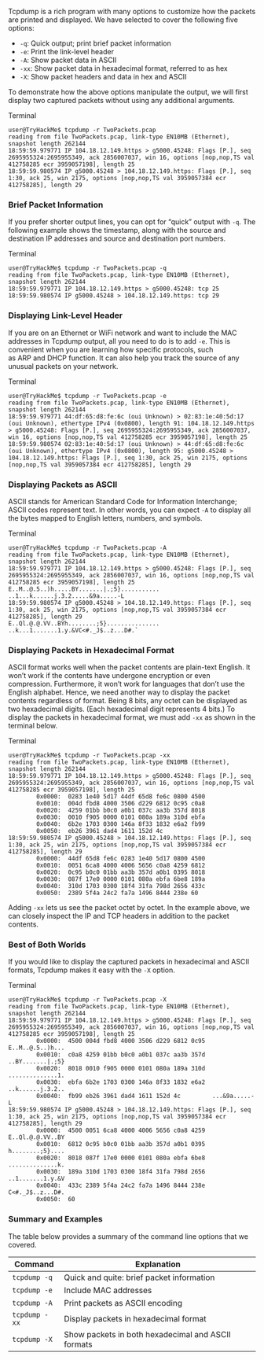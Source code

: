 Tcpdump is a rich program with many options to customize how the packets are printed and displayed. We have selected to cover the following five options:

- `-q`: Quick output; print brief packet information
- `-e`: Print the link-level header
- `-A`: Show packet data in ASCII
- `-xx`: Show packet data in hexadecimal format, referred to as hex
- `-X`: Show packet headers and data in hex and ASCII

To demonstrate how the above options manipulate the output, we will first display two captured packets without using any additional arguments.

Terminal

```shell-session
user@TryHackMe$ tcpdump -r TwoPackets.pcap
reading from file TwoPackets.pcap, link-type EN10MB (Ethernet), snapshot length 262144
18:59:59.979771 IP 104.18.12.149.https > g5000.45248: Flags [P.], seq 2695955324:2695955349, ack 2856007037, win 16, options [nop,nop,TS val 412758285 ecr 3959057198], length 25
18:59:59.980574 IP g5000.45248 > 104.18.12.149.https: Flags [P.], seq 1:30, ack 25, win 2175, options [nop,nop,TS val 3959057384 ecr 412758285], length 29
```

### Brief Packet Information

If you prefer shorter output lines, you can opt for “quick” output with `-q`. The following example shows the timestamp, along with the source and destination IP addresses and source and destination port numbers.

Terminal

```shell-session
user@TryHackMe$ tcpdump -r TwoPackets.pcap -q
reading from file TwoPackets.pcap, link-type EN10MB (Ethernet), snapshot length 262144
18:59:59.979771 IP 104.18.12.149.https > g5000.45248: tcp 25
18:59:59.980574 IP g5000.45248 > 104.18.12.149.https: tcp 29
```

### Displaying Link-Level Header

If you are on an Ethernet or WiFi network and want to include the MAC addresses in Tcpdump output, all you need to do is to add `-e`. This is convenient when you are learning how specific protocols, such as ARP and DHCP function. It can also help you track the source of any unusual packets on your network.

Terminal

```shell-session
user@TryHackMe$ tcpdump -r TwoPackets.pcap -e
reading from file TwoPackets.pcap, link-type EN10MB (Ethernet), snapshot length 262144
18:59:59.979771 44:df:65:d8:fe:6c (oui Unknown) > 02:83:1e:40:5d:17 (oui Unknown), ethertype IPv4 (0x0800), length 91: 104.18.12.149.https > g5000.45248: Flags [P.], seq 2695955324:2695955349, ack 2856007037, win 16, options [nop,nop,TS val 412758285 ecr 3959057198], length 25
18:59:59.980574 02:83:1e:40:5d:17 (oui Unknown) > 44:df:65:d8:fe:6c (oui Unknown), ethertype IPv4 (0x0800), length 95: g5000.45248 > 104.18.12.149.https: Flags [P.], seq 1:30, ack 25, win 2175, options [nop,nop,TS val 3959057384 ecr 412758285], length 29
```

### Displaying Packets as ASCII

ASCII stands for American Standard Code for Information Interchange; ASCII codes represent text. In other words, you can expect `-A` to display all the bytes mapped to English letters, numbers, and symbols.

Terminal

```shell-session
user@TryHackMe$ tcpdump -r TwoPackets.pcap -A
reading from file TwoPackets.pcap, link-type EN10MB (Ethernet), snapshot length 262144
18:59:59.979771 IP 104.18.12.149.https > g5000.45248: Flags [P.], seq 2695955324:2695955349, ack 2856007037, win 16, options [nop,nop,TS val 412758285 ecr 3959057198], length 25
E..M..@.5..)h.....BY.......|.;5}...........
..1...k......j.3.2.....&9a.....-L
18:59:59.980574 IP g5000.45248 > 104.18.12.149.https: Flags [P.], seq 1:30, ack 25, win 2175, options [nop,nop,TS val 3959057384 ecr 412758285], length 29
E..Ql.@.@.VV..BYh........;5}...............
..k...1.......1.y.&VC<#._J$..z...D#.`
```

### Displaying Packets in Hexadecimal Format

ASCII format works well when the packet contents are plain-text English. It won’t work if the contents have undergone encryption or even compression. Furthermore, it won’t work for languages that don’t use the English alphabet. Hence, we need another way to display the packet contents regardless of format. Being 8 bits, any octet can be displayed as two hexadecimal digits. (Each hexadecimal digit represents 4 bits.) To display the packets in hexadecimal format, we must add `-xx` as shown in the terminal below.

Terminal

```shell-session
user@TryHackMe$ tcpdump -r TwoPackets.pcap -xx
reading from file TwoPackets.pcap, link-type EN10MB (Ethernet), snapshot length 262144
18:59:59.979771 IP 104.18.12.149.https > g5000.45248: Flags [P.], seq 2695955324:2695955349, ack 2856007037, win 16, options [nop,nop,TS val 412758285 ecr 3959057198], length 25
        0x0000:  0283 1e40 5d17 44df 65d8 fe6c 0800 4500
        0x0010:  004d fbd8 4000 3506 d229 6812 0c95 c0a8
        0x0020:  4259 01bb b0c0 a0b1 037c aa3b 357d 8018
        0x0030:  0010 f905 0000 0101 080a 189a 310d ebfa
        0x0040:  6b2e 1703 0300 146a 8f33 1832 e6a2 fb99
        0x0050:  eb26 3961 dad4 1611 152d 4c
18:59:59.980574 IP g5000.45248 > 104.18.12.149.https: Flags [P.], seq 1:30, ack 25, win 2175, options [nop,nop,TS val 3959057384 ecr 412758285], length 29
        0x0000:  44df 65d8 fe6c 0283 1e40 5d17 0800 4500
        0x0010:  0051 6ca8 4000 4006 5656 c0a8 4259 6812
        0x0020:  0c95 b0c0 01bb aa3b 357d a0b1 0395 8018
        0x0030:  087f 17e0 0000 0101 080a ebfa 6be8 189a
        0x0040:  310d 1703 0300 18f4 31fa 798d 2656 433c
        0x0050:  2389 5f4a 24c2 fa7a 1496 8444 238e 60
```

Adding `-xx` lets us see the packet octet by octet. In the example above, we can closely inspect the IP and TCP headers in addition to the packet contents.

### Best of Both Worlds

If you would like to display the captured packets in hexadecimal and ASCII formats, Tcpdump makes it easy with the `-X` option.

Terminal

```shell-session
user@TryHackMe$ tcpdump -r TwoPackets.pcap -X
reading from file TwoPackets.pcap, link-type EN10MB (Ethernet), snapshot length 262144
18:59:59.979771 IP 104.18.12.149.https > g5000.45248: Flags [P.], seq 2695955324:2695955349, ack 2856007037, win 16, options [nop,nop,TS val 412758285 ecr 3959057198], length 25
        0x0000:  4500 004d fbd8 4000 3506 d229 6812 0c95  E..M..@.5..)h...
        0x0010:  c0a8 4259 01bb b0c0 a0b1 037c aa3b 357d  ..BY.......|.;5}
        0x0020:  8018 0010 f905 0000 0101 080a 189a 310d  ..............1.
        0x0030:  ebfa 6b2e 1703 0300 146a 8f33 1832 e6a2  ..k......j.3.2..
        0x0040:  fb99 eb26 3961 dad4 1611 152d 4c         ...&9a.....-L
18:59:59.980574 IP g5000.45248 > 104.18.12.149.https: Flags [P.], seq 1:30, ack 25, win 2175, options [nop,nop,TS val 3959057384 ecr 412758285], length 29
        0x0000:  4500 0051 6ca8 4000 4006 5656 c0a8 4259  E..Ql.@.@.VV..BY
        0x0010:  6812 0c95 b0c0 01bb aa3b 357d a0b1 0395  h........;5}....
        0x0020:  8018 087f 17e0 0000 0101 080a ebfa 6be8  ..............k.
        0x0030:  189a 310d 1703 0300 18f4 31fa 798d 2656  ..1.......1.y.&V
        0x0040:  433c 2389 5f4a 24c2 fa7a 1496 8444 238e  C<#._J$..z...D#.
        0x0050:  60
```

### Summary and Examples

The table below provides a summary of the command line options that we covered.

|Command|Explanation|
|---|---|
|`tcpdump -q`|Quick and quite: brief packet information|
|`tcpdump -e`|Include MAC addresses|
|`tcpdump -A`|Print packets as ASCII encoding|
|`tcpdump -xx`|Display packets in hexadecimal format|
|`tcpdump -X`|Show packets in both hexadecimal and ASCII formats|
